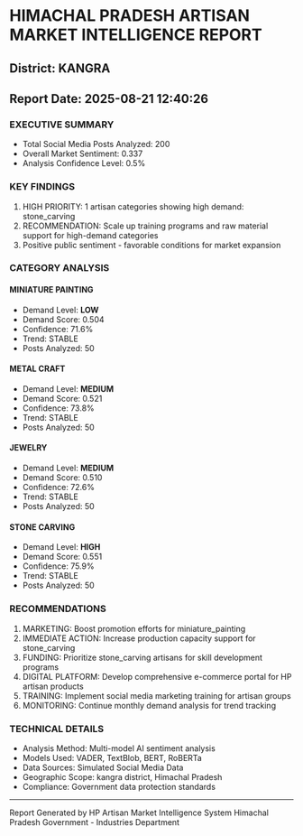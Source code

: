 # HIMACHAL PRADESH ARTISAN MARKET INTELLIGENCE REPORT
## District: KANGRA
## Report Date: 2025-08-21 12:40:26

### EXECUTIVE SUMMARY
- Total Social Media Posts Analyzed: 200
- Overall Market Sentiment: 0.337
- Analysis Confidence Level: 0.5%

### KEY FINDINGS
1. HIGH PRIORITY: 1 artisan categories showing high demand: stone_carving
2. RECOMMENDATION: Scale up training programs and raw material support for high-demand categories
3. Positive public sentiment - favorable conditions for market expansion

### CATEGORY ANALYSIS

#### MINIATURE PAINTING
- Demand Level: **LOW**
- Demand Score: 0.504
- Confidence: 71.6%
- Trend: STABLE
- Posts Analyzed: 50

#### METAL CRAFT
- Demand Level: **MEDIUM**
- Demand Score: 0.521
- Confidence: 73.8%
- Trend: STABLE
- Posts Analyzed: 50

#### JEWELRY
- Demand Level: **MEDIUM**
- Demand Score: 0.510
- Confidence: 72.6%
- Trend: STABLE
- Posts Analyzed: 50

#### STONE CARVING
- Demand Level: **HIGH**
- Demand Score: 0.551
- Confidence: 75.9%
- Trend: STABLE
- Posts Analyzed: 50

### RECOMMENDATIONS
1. MARKETING: Boost promotion efforts for miniature_painting
2. IMMEDIATE ACTION: Increase production capacity support for stone_carving
3. FUNDING: Prioritize stone_carving artisans for skill development programs
4. DIGITAL PLATFORM: Develop comprehensive e-commerce portal for HP artisan products
5. TRAINING: Implement social media marketing training for artisan groups
6. MONITORING: Continue monthly demand analysis for trend tracking

### TECHNICAL DETAILS
- Analysis Method: Multi-model AI sentiment analysis
- Models Used: VADER, TextBlob, BERT, RoBERTa
- Data Sources: Simulated Social Media Data
- Geographic Scope: kangra district, Himachal Pradesh
- Compliance: Government data protection standards

---
Report Generated by HP Artisan Market Intelligence System
Himachal Pradesh Government - Industries Department
